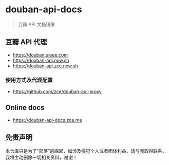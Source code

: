 # douban-api-docs

> 豆瓣 API 文档镜像

## 豆瓣 API 代理

- https://douban.uieee.com
- https://douban-api.now.sh
- https://douban-api.zce.now.sh

### 使用方式及代理配置

- https://github.com/zce/douban-api-proxy

## Online docs

- https://douban-api-docs.zce.me

## 免责声明

本仓库只是为了“部落”的崛起，如涉及侵犯个人或者团体利益，请与我取得联系，我将主动删除一切相关资料，谢谢！
